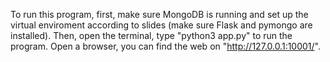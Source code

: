 To run this program, first, make sure MongoDB is running and set up the virtual enviroment according to slides (make sure Flask and pymongo are installed). Then, open the terminal, type "python3 app.py" to run the program. Open a browser, you can find the web on "http://127.0.0.1:10001/".